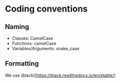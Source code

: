 # Coding conventions

## Naming
- Classes: CamelCase
- Functions: camelCase
- Variables/Arguments: snake_case
 
## Formatting
We use (black)[https://black.readthedocs.io/en/stable/]